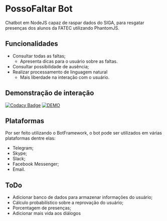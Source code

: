 # PossoFaltar Bot

Chatbot em NodeJS capaz de raspar dados do SIGA, para resgatar presenças dos alunos da FATEC utilizando PhantomJS.

## Funcionalidades

* Consultar todas as faltas;
  * Apresenta dicas para o usuário sobre as faltas.
* Consultar possibilidade de ausência;
* Realizar processamento de linguagem natural
  * Mais liberdade na interação com o usuário.

## Demonstração de interação

[![Codacy Badge](https://api.codacy.com/project/badge/Grade/efa06f5c45b2482b874f111002def805)](https://www.codacy.com/app/M3nin0/posso-faltar-bot?utm_source=github.com&utm_medium=referral&utm_content=M3nin0/posso-faltar-bot&utm_campaign=badger)
[![DEMO](./imgs/back-channel.png)](https://youtu.be/DjYLdhQyDbs)

## Plataformas

Por ser feito utilizando o BotFramework, o bot pode ser utilizados em várias plataformas dentre elas:
* Telegram;
* Skype;
* Slack;
* Facebook Messenger;
* Email.

## ToDo

* Adicionar banco de dados para armazenar informações do usuário;
* Cálculo probabilístico sobre a reprovação do usuário;
* Porcentagem de presenças;
* Adicionar mais vida aos diálogos
